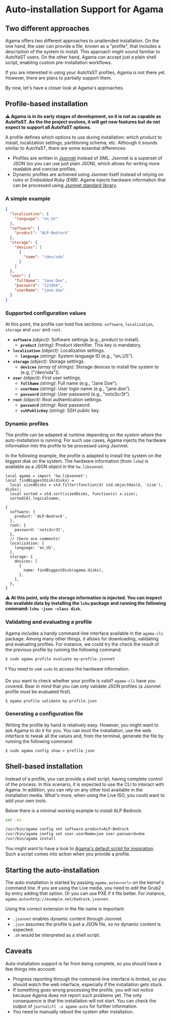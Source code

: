 # Auto-installation Support for Agama

## Two different approaches

Agama offers two different approaches to unattended installation. On the one hand, the user can
provide a file, known as a "profile", that includes a description of the system to install. This
approach might sound familiar to AutoYaST users. On the other hand, Agama can accept just a plain
shell script, enabling custom pre-installation workflows.

If you are interested in using your AutoYaST profiles, Agama is not there yet. However, there are
plans to partially support them.

By now, let's have a closer look at Agama's approaches.

## Profile-based installation

**:warning: Agama is in its early stages of development, so it is not as capable as AutoYaST. As the
the project evolves, it will get new features but do not expect to support all AutoYaST options.**

A profile defines which options to use during installation: which product to install, localization
settings, partitioning schema, etc. Although it sounds similar to AutoYaST, there are some essential
differences:

* Profiles are written in [Jsonnet](https://jsonnet.org/) instead of XML. Jsonnet is a superset of
  JSON (so you can use just plain JSON), which allows for writing more readable and concise
  profiles.
* Dynamic profiles are achieved using Jsonnet itself instead of relying on *rules* or *Embedded Ruby
  (ERB)*. Agama injects hardware information that can be processed using [Jsonnet standard
  library](https://jsonnet.org/ref/stdlib.html).

### A simple example

```json
{
  "localization": {
    "language": "en_US"
  },
  "software": {
    "product": "ALP-Bedrock"
  },
  "storage": {
    "devices": [
      {
        "name": "/dev/sda"
      }
    ]
  },
  "user": {
    "fullName": "Jane Doe",
    "password": "123456",
    "userName": "jane.doe"
  }
}
```
### Supported configuration values

At this point, the profile can hold five sections: `software`, `localization`, `storage` and `user`
and `root`.

- **`software`** *(object)*: Software settings (e.g., product to install).
  - **`product`** *(string)*: Product identifier. This key is mandatory.
- **`localization`** *(object)*: Localization settings.
  - **`language`** *(string)*: System language ID (e.g., "en_US").
- **`storage`** *(object)*: Storage settings.
  - **`devices`** *(array of strings)*: Storage devices to install the system to (e.g,
    ["/dev/sda"]).
- **`user`** *(object)*: First user settings.
  - **`fullName`** *(string)*: Full name (e.g., "Jane Doe").
  - **`userName`** *(string)*: User login name (e.g., "jane.doe").
  - **`password`** *(string)*: User password (e.g., "nots3cr3t").
- **`root`** *(object)*: Root authentication settings.
  - **`password`** *(string)*: Root password.
  - **`sshPublicKey`** *(string)*: SSH public key.

### Dynamic profiles

The profile can be adapted at runtime depending on the system where the auto-installation is
running. For such use cases, Agama injects the hardware information into the profile to be processed
using Jsonnet.

In the following example, the profile is adapted to install the system on the biggest disk on the
system. The hardware information (from `lshw`) is available as a JSON object in the `hw.libsonnet`.

```jsonnet
local agama = import 'hw.libsonnet';
local findBiggestDisk(disks) =
  local sizedDisks = std.filter(function(d) std.objectHas(d, 'size'), disks);
  local sorted = std.sort(sizedDisks, function(x) x.size);
  sorted[0].logicalname;

{
  software: {
    product: 'ALP-Bedrock',
  },
  root: {
    password: 'nots3cr3t',
  },
  // there are comments!
  localization: {
    language: 'en_US',
  },
  storage: {
    devices: [
      {
        name: findBiggestDisk(agama.disks),
      },
    ],
  },
}
```

**:warning: At this point, only the storage information is injected. You can inspect the available
data by installing the `lshw` package and running the following command: `lshw -json -class disk`.**

### Validating and evaluating a profile

Agama includes a handy command-line interface available in the `agama-cli` package. Among many other
things, it allows for downloading, validating and evaluating profiles. For instance, we could try
the check the result of the previous profile by running the following command:

```
$ sudo agama profile evaluate my-profile.jsonnet
```

:exclamation: You need to use `sudo` to access the hardware information.

Do you want to check whether your profile is valid? `agama-cli` have you covered. Bear in mind that
you can only validate JSON profiles (a Jsonnet profile must be evaluated first).

```
$ agama profile validate my-profile.json
```

### Generating a configuration file

Writing the profile by hand is relatively easy. However, you might want to ask Agama to do it for
you. You can boot the installation, use the web interface to tweak all the values and, from the
terminal, generate the file by running the following command:

```
$ sudo agama config show > profile.json
```

## Shell-based installation

Instead of a profile, you can provide a shell script, having complete control of the process. In
this scenario, it is expected to use the CLI to interact with Agama. In addition, you can rely on
any other tool available in the installation media. What's more, when using the Live ISO, you could
want to add your own tools.

Below there is a minimal working example to install ALP Bedrock:

```sh
set -ex

/usr/bin/agama config set software.product=ALP-Bedrock
/usr/bin/agama config set user.userName=joe user.password=doe
/usr/bin/agama install
```

You might want to have a look to [Agama's default script for inspiration](./scripts/auto.sh). Such a
script comes into action when you provide a profile.

## Starting the auto-installation

The auto-installation is started by passing `agama.auto=<url>` on the kernel's command line. If you
are using the Live media, you need to edit the Grub2 by entry adding that option. Or you can use PXE
if it fits better. For instance, `agama.auto=http://example.net/bedrock.jsonnet`.

Using the correct extension in the file name is important:

* `.jsonnet` enables dynamic content through Jsonnet.
* `.json` assumes the profile is just a JSON file, so no dynamic content is expected.
* `.sh` would be interpreted as a shell script.

## Caveats

Auto-installation support is far from being complete, so you should have a few things into account:

* Progress reporting through the command-line interface is limited, so you should watch the web
  interface, especially if the installation gets stuck.
* If something goes wrong processing the profile, you will not notice because Agama does not report
  such problems yet. The only consequence is that the installation will not start. You can check the
  output of `journalctl -u agama-auto` for further information.
* You need to manually reboot the system after installation.
